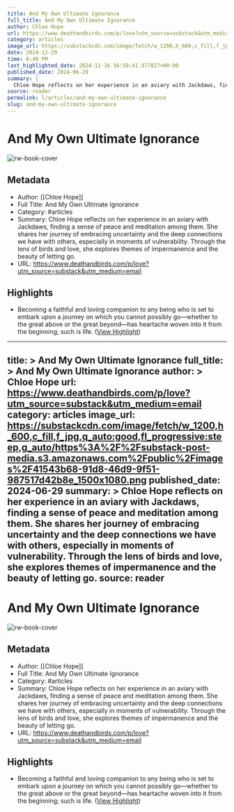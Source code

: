 ```yaml
---
title: And My Own Ultimate Ignorance
full_title: And My Own Ultimate Ignorance
author: Chloe Hope
url: https://www.deathandbirds.com/p/love?utm_source=substack&utm_medium=email
category: articles
image_url: https://substackcdn.com/image/fetch/w_1200,h_600,c_fill,f_jpg,q_auto:good,fl_progressive:steep,g_auto/https%3A%2F%2Fsubstack-post-media.s3.amazonaws.com%2Fpublic%2Fimages%2F41543b68-91d8-46d9-9f51-987517d42b8e_1500x1080.png
date: 2024-12-29
time: 6:40 PM
last_highlighted_date: 2024-11-16 16:58:41.977827+00:00
published_date: 2024-06-29
summary: |
  Chloe Hope reflects on her experience in an aviary with Jackdaws, finding a sense of peace and meditation among them. She shares her journey of embracing uncertainty and the deep connections we have with others, especially in moments of vulnerability. Through the lens of birds and love, she explores themes of impermanence and the beauty of letting go.
source: reader
permalink: l/articles/and-my-own-ultimate-ignorance
slug: and-my-own-ultimate-ignorance
---
```

# And My Own Ultimate Ignorance

![rw-book-cover](https://substackcdn.com/image/fetch/w_1200,h_600,c_fill,f_jpg,q_auto:good,fl_progressive:steep,g_auto/https%3A%2F%2Fsubstack-post-media.s3.amazonaws.com%2Fpublic%2Fimages%2F41543b68-91d8-46d9-9f51-987517d42b8e_1500x1080.png)

## Metadata
- Author: [[Chloe Hope]]
- Full Title: And My Own Ultimate Ignorance
- Category: #articles
- Summary: Chloe Hope reflects on her experience in an aviary with Jackdaws, finding a sense of peace and meditation among them. She shares her journey of embracing uncertainty and the deep connections we have with others, especially in moments of vulnerability. Through the lens of birds and love, she explores themes of impermanence and the beauty of letting go.
- URL: https://www.deathandbirds.com/p/love?utm_source=substack&utm_medium=email

## Highlights
- Becoming a faithful and loving companion to any being who is set to embark upon a journey on which you cannot possibly go—whether to the great above or the great beyond—has heartache woven into it from the beginning; such is life. ([View Highlight](https://read.readwise.io/read/01jctyk5x3xayjm4ryk6pmpe36))


---
title: >
  And My Own Ultimate Ignorance
full_title: >
  And My Own Ultimate Ignorance
author: >
  Chloe Hope
url: https://www.deathandbirds.com/p/love?utm_source=substack&utm_medium=email
category: articles
image_url: https://substackcdn.com/image/fetch/w_1200,h_600,c_fill,f_jpg,q_auto:good,fl_progressive:steep,g_auto/https%3A%2F%2Fsubstack-post-media.s3.amazonaws.com%2Fpublic%2Fimages%2F41543b68-91d8-46d9-9f51-987517d42b8e_1500x1080.png
published_date: 2024-06-29
summary: >
  Chloe Hope reflects on her experience in an aviary with Jackdaws, finding a sense of peace and meditation among them. She shares her journey of embracing uncertainty and the deep connections we have with others, especially in moments of vulnerability. Through the lens of birds and love, she explores themes of impermanence and the beauty of letting go.
source: reader
---
# And My Own Ultimate Ignorance

![rw-book-cover](https://substackcdn.com/image/fetch/w_1200,h_600,c_fill,f_jpg,q_auto:good,fl_progressive:steep,g_auto/https%3A%2F%2Fsubstack-post-media.s3.amazonaws.com%2Fpublic%2Fimages%2F41543b68-91d8-46d9-9f51-987517d42b8e_1500x1080.png)

## Metadata
- Author: [[Chloe Hope]]
- Full Title: And My Own Ultimate Ignorance
- Category: #articles
- Summary: Chloe Hope reflects on her experience in an aviary with Jackdaws, finding a sense of peace and meditation among them. She shares her journey of embracing uncertainty and the deep connections we have with others, especially in moments of vulnerability. Through the lens of birds and love, she explores themes of impermanence and the beauty of letting go.
- URL: https://www.deathandbirds.com/p/love?utm_source=substack&utm_medium=email

## Highlights
- Becoming a faithful and loving companion to any being who is set to embark upon a journey on which you cannot possibly go—whether to the great above or the great beyond—has heartache woven into it from the beginning; such is life. ([View Highlight](https://read.readwise.io/read/01jctyk5x3xayjm4ryk6pmpe36))


